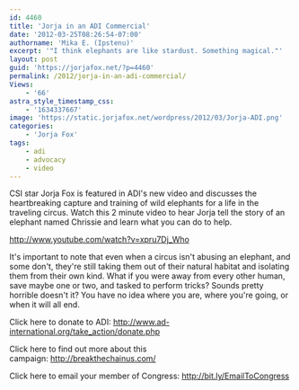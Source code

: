 ```yaml
---
id: 4460
title: 'Jorja in an ADI Commercial'
date: '2012-03-25T08:26:54-07:00'
authorname: 'Mika E. (Ipstenu)'
excerpt: '"I think elephants are like stardust. Something magical."'
layout: post
guid: 'https://jorjafox.net/?p=4460'
permalink: /2012/jorja-in-an-adi-commercial/
Views:
    - '66'
astra_style_timestamp_css:
    - '1634337667'
image: 'https://static.jorjafox.net/wordpress/2012/03/Jorja-ADI.png'
categories:
    - 'Jorja Fox'
tags:
    - adi
    - advocacy
    - video
---
```


CSI star Jorja Fox is featured in ADI's new video and discusses the heartbreaking capture and training of wild elephants for a life in the traveling circus. Watch this 2 minute video to hear Jorja tell the story of an elephant named Chrissie and learn what you can do to help.

http://www.youtube.com/watch?v=xpru7Dj_Who

It's important to note that even when a circus isn't abusing an elephant, and some don't, they're still taking them out of their natural habitat and isolating them from their own kind. What if you were away from every other human, save maybe one or two, and tasked to perform tricks? Sounds pretty horrible doesn't it? You have no idea where you are, where you're going, or when it will all end.

Click here to donate to ADI: <a title="http://www.ad-international.org/take_action/donate.php" dir="ltr" href="http://www.ad-international.org/take_action/donate.php" rel="nofollow" target="_blank">http://www.ad-international.org/take_action/donate.php</a>

Click here to find out more about this campaign: <a title="http://breakthechainus.com/" dir="ltr" href="http://breakthechainus.com/" rel="nofollow" target="_blank">http://breakthechainus.com/</a>

Click here to email your member of Congress: <a title="http://bit.ly/EmailToCongress" dir="ltr" href="http://bit.ly/EmailToCongress" rel="nofollow" target="_blank">http://bit.ly/EmailToCongress</a>
